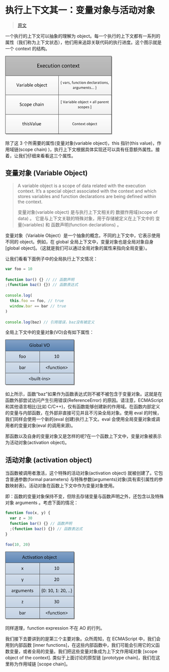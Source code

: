 # 执行上下文其一：变量对象与活动对象

> [原文](https://web.archive.org/web/20210423082031/http://www.nowamagic.net/librarys/veda/detail/1644)

一个执行的上下文可以抽象的理解为 object。每一个执行的上下文都有一系列的属性（我们称为上下文状态），他们用来追踪关联代码的执行进度。这个图示就是一个 context 的结构。

![上下文结构](./images/2012_03_21_06.png)

除了这 3 个所需要的属性(变量对象(variable object)，this 指针(this value)，作用域链(scope chain) )，执行上下文根据具体实现还可以具有任意额外属性。接着，让我们仔细来看看这三个属性。

## 变量对象 (Variable Object)

> A variable object is a scope of data related with the execution context.
> It’s a special object associated with the context and which stores variables and function declarations are being defined within the context.
>
> 变量对象(variable object) 是与执行上下文相关的 数据作用域(scope of data) 。
> 它是与上下文关联的特殊对象，用于存储被定义在上下文中的 变量(variables) 和 函数声明(function declarations) 。

变量对象（Variable Object）是一个抽象的概念，不同的上下文中，它表示使用不同的 object。例如，在 global 全局上下文中，变量对象也是全局对象自身[global object]。（这就是我们可以通过全局对象的属性来指向全局变量）。

让我们看看下面例子中的全局执行上下文情况：

```js
var foo = 10

function bar() {} // // 函数声明
;(function baz() {}) // 函数表达式

console.log(
  this.foo == foo, // true
  window.bar == bar // true
)

console.log(baz) // 引用错误，baz没有被定义
```

全局上下文中的变量对象(VO)会有如下属性：

![全局变量对象](./images/2012_03_21_07.png)

如上所示，函数“baz”如果作为函数表达式则不被不被包含于变量对象。这就是在函数外部尝试访问产生引用错误(ReferenceError) 的原因。请注意，ECMAScript 和其他语言相比(比如 C/C++)，仅有函数能够创建新的作用域。在函数内部定义的变量与内部函数，在外部非直接可见并且不污染全局对象。使用 eval 的时候，我们同样会使用一个新的(eval 创建)执行上下文。eval 会使用全局变量对象或调用者的变量对象(eval 的调用来源)。

那函数以及自身的变量对象又是怎样的呢?在一个函数上下文中，变量对象被表示为活动对象(activation object)。

## 活动对象 (activation object)

当函数被调用者激活，这个特殊的活动对象(activation object) 就被创建了。它包含普通参数(formal parameters) 与特殊参数(arguments)对象(具有索引属性的参数映射表)。活动对象在函数上下文中作为变量对象使用。

即：函数的变量对象保持不变，但除去存储变量与函数声明之外，还包含以及特殊对象 arguments 。考虑下面的情况：

```js
function foo(x, y) {
  var z = 30
  function bar() {} // 函数声明
  ;(function baz() {}) // 函数表达式
}

foo(10, 20)
```

![激活对象](./images/2012_03_21_08.png)

同样道理，function expression 不在 AO 的行列。

我们接下去要讲到的是第三个主要对象。众所周知，在 ECMAScript 中，我们会用到内部函数 [inner functions]，在这些内部函数中，我们可能会引用它的父函数变量，或者全局的变量。我们把这些变量对象成为上下文作用域对象 [scope object of the context]. 类似于上面讨论的原型链 [prototype chain]，我们在这里称为作用域链 [scope chain]。
